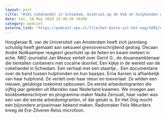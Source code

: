 ```yaml
---
layout: post
title: "#141 Cokehandel in Schiedam, misbruik op de UVA en hulphonden en hun baasje"
date: Sat, 18 May 2019 15:46:36 +0200
category: podcast
externe_link: "https://podcast.npo.nl/file/het-beste-uit-het-oog/5891/nporadio1_het-beste-uit-het-oog_20190518_141-cokehandel-in-schiedam-misbruik-op-de-uva-en-hulphonden-en-hun-baasje_TABD48.mp3"
---
```


Hoogleraar B. van de Universiteit van Amsterdam heeft zich jarenlang schuldig heeft gemaakt aan seksueel grensoverschrijdend gedrag. Decaan André Nollkaemper reageert geschokt op de feiten en kwam meteen in actie. 
NRC-journalist Jan Meeus vertelt over Gerrit G., de douaneambtenaar die tientallen containers met cocaïne doorliet. Een kijkje in de wereld van de cokehandel in Schiedam. 
Een verhaal met een staartje… Een documentaire over de band tussen hulphonden en hun baasjes. Erna Aarsen is afhankelijk van haar hulphond. Ze vertelt over haar steun en toeverlaat.
Ze wilden een nieuwe, gelukkige toekomst opbouwen. De eerste arbeidsmigranten die vijftig jaar geleden uit Marokko naar Nederland kwamen. We vroegen aan kookboekenschrijver en programma-maker Nadia Zerouali, haar vader was een van die eerste arbeidsmigranten, of dat gelukt is. 
En Het Oog mocht een bijzondere prijswinnaar bekend maken. Radiomaker Felix Meurders kreeg de Ere-Zilveren Reiss microfoon.
